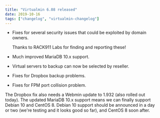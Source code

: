 ```yaml
---
title: "Virtualmin 6.08 released"
date: 2019-10-16
tags: ["changelog", "virtualmin-changelog"]
---
```


- Fixes for several security issues that could be exploited by domain owners.

  Thanks to RACK911 Labs for finding and reporting these!
- Much improved MariaDB 10.x support.
- Virtual servers to backup can now be selected by reseller.
- Fixes for Dropbox backup problems.
- Fixes for FPM port collision problem.

The Dropbox fix also needs a Webmin update to 1.932 (also rolled out today). The updated MariaDB 10.x support means we can finally support Debian 10 and CentOS 8. Debian 10 support should be announced in a day or two (we're testing and it looks good so far), and CentOS 8 soon after.